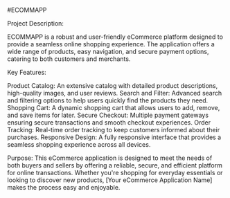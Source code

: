 #ECOMMAPP

Project Description:

ECOMMAPP is a robust and user-friendly eCommerce platform designed to provide a seamless online shopping experience. The application offers a wide range of products, easy navigation, and secure payment options, catering to both customers and merchants.

Key Features:

Product Catalog: An extensive catalog with detailed product descriptions, high-quality images, and user reviews.
Search and Filter: Advanced search and filtering options to help users quickly find the products they need.
Shopping Cart: A dynamic shopping cart that allows users to add, remove, and save items for later.
Secure Checkout: Multiple payment gateways ensuring secure transactions and smooth checkout experiences.
Order Tracking: Real-time order tracking to keep customers informed about their purchases.
Responsive Design: A fully responsive interface that provides a seamless shopping experience across all devices.

Purpose:
This eCommerce application is designed to meet the needs of both buyers and sellers by offering a reliable, secure, and efficient platform for online transactions. Whether you're shopping for everyday essentials or looking to discover new products, [Your eCommerce Application Name] makes the process easy and enjoyable.

